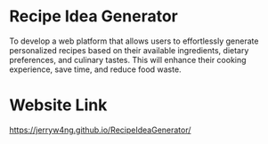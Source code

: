 # Recipe Idea Generator
To develop a web platform that allows users to effortlessly generate personalized recipes based on their available ingredients, dietary preferences, and culinary tastes. This will enhance their cooking experience, save time, and reduce food waste.

# Website Link
https://jerryw4ng.github.io/RecipeIdeaGenerator/
